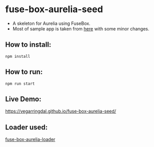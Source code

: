 # fuse-box-aurelia-seed

* A skeleton for Aurelia using FuseBox.
* Most of sample app is taken from [here](https://github.com/aurelia/skeleton-navigation/tree/master/skeleton-typescript) with some minor changes.

## How to install:
```npm install```

## How to run:
```npm run start```

## Live Demo:
https://vegarringdal.github.io/fuse-box-aurelia-seed/

## Loader used:
[fuse-box-aurelia-loader](https://github.com/fuse-box/fuse-box-aurelia-loader)